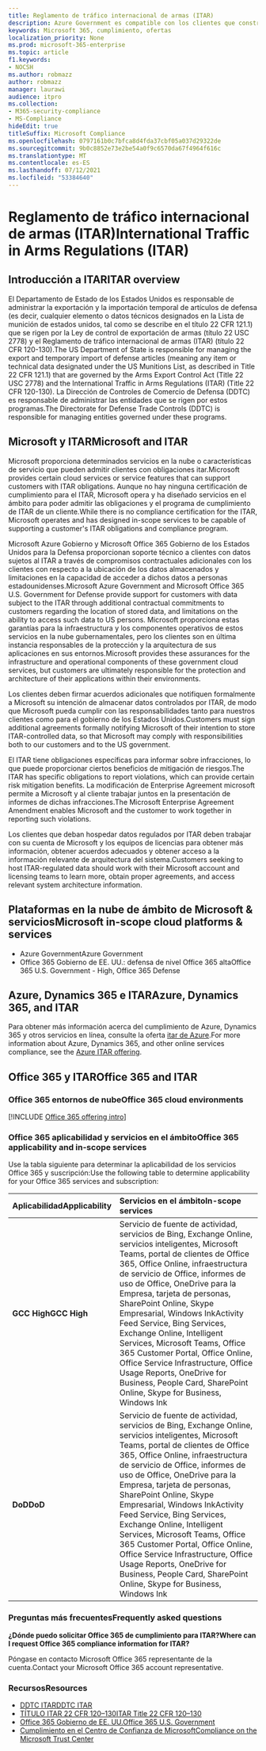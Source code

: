 ```yaml
---
title: Reglamento de tráfico internacional de armas (ITAR)
description: Azure Government es compatible con los clientes que construyen el tráfico internacional de Estados Unidos en sistemas compatibles con los regantes de armas.
keywords: Microsoft 365, cumplimiento, ofertas
localization_priority: None
ms.prod: microsoft-365-enterprise
ms.topic: article
f1.keywords:
- NOCSH
ms.author: robmazz
author: robmazz
manager: laurawi
audience: itpro
ms.collection:
- M365-security-compliance
- MS-Compliance
hideEdit: true
titleSuffix: Microsoft Compliance
ms.openlocfilehash: 0797161b0c7bfca8d4fda37cbf05a037d29322de
ms.sourcegitcommit: 9b0c8852e73e2be54a0f9c6570da67f4964f616c
ms.translationtype: MT
ms.contentlocale: es-ES
ms.lasthandoff: 07/12/2021
ms.locfileid: "53384640"
---
```

# <a name="international-traffic-in-arms-regulations-itar"></a><span data-ttu-id="78c9d-104">Reglamento de tráfico internacional de armas (ITAR)</span><span class="sxs-lookup"><span data-stu-id="78c9d-104">International Traffic in Arms Regulations (ITAR)</span></span>

## <a name="itar-overview"></a><span data-ttu-id="78c9d-105">Introducción a ITAR</span><span class="sxs-lookup"><span data-stu-id="78c9d-105">ITAR overview</span></span>

<span data-ttu-id="78c9d-106">El Departamento de Estado de los Estados Unidos es responsable de administrar la exportación y la importación temporal de artículos de defensa (es decir, cualquier elemento o datos técnicos designados en la Lista de munición de estados unidos, tal como se describe en el título 22 CFR 121.1) que se rigen por la Ley de control de exportación de armas (título 22 USC 2778) y el Reglamento de tráfico internacional de armas (ITAR) (título 22 CFR 120-130).</span><span class="sxs-lookup"><span data-stu-id="78c9d-106">The US Department of State is responsible for managing the export and temporary import of defense articles (meaning any item or technical data designated under the US Munitions List, as described in Title 22 CFR 121.1) that are governed by the Arms Export Control Act (Title 22 USC 2778) and the International Traffic in Arms Regulations (ITAR) (Title 22 CFR 120-130).</span></span> <span data-ttu-id="78c9d-107">La Dirección de Controles de Comercio de Defensa (DDTC) es responsable de administrar las entidades que se rigen por estos programas.</span><span class="sxs-lookup"><span data-stu-id="78c9d-107">The Directorate for Defense Trade Controls (DDTC) is responsible for managing entities governed under these programs.</span></span>

## <a name="microsoft-and-itar"></a><span data-ttu-id="78c9d-108">Microsoft y ITAR</span><span class="sxs-lookup"><span data-stu-id="78c9d-108">Microsoft and ITAR</span></span>

<span data-ttu-id="78c9d-109">Microsoft proporciona determinados servicios en la nube o características de servicio que pueden admitir clientes con obligaciones itar.</span><span class="sxs-lookup"><span data-stu-id="78c9d-109">Microsoft provides certain cloud services or service features that can support customers with ITAR obligations.</span></span> <span data-ttu-id="78c9d-110">Aunque no hay ninguna certificación de cumplimiento para el ITAR, Microsoft opera y ha diseñado servicios en el ámbito para poder admitir las obligaciones y el programa de cumplimiento de ITAR de un cliente.</span><span class="sxs-lookup"><span data-stu-id="78c9d-110">While there is no compliance certification for the ITAR, Microsoft operates and has designed in-scope services to be capable of supporting a customer's ITAR obligations and compliance program.</span></span>  
  
<span data-ttu-id="78c9d-111">Microsoft Azure Gobierno y Microsoft Office 365 Gobierno de los Estados Unidos para la Defensa proporcionan soporte técnico a clientes con datos sujetos al ITAR a través de compromisos contractuales adicionales con los clientes con respecto a la ubicación de los datos almacenados y limitaciones en la capacidad de acceder a dichos datos a personas estadounidenses.</span><span class="sxs-lookup"><span data-stu-id="78c9d-111">Microsoft Azure Government and Microsoft Office 365 U.S. Government for Defense provide support for customers with data subject to the ITAR through additional contractual commitments to customers regarding the location of stored data, and limitations on the ability to access such data to US persons.</span></span> <span data-ttu-id="78c9d-112">Microsoft proporciona estas garantías para la infraestructura y los componentes operativos de estos servicios en la nube gubernamentales, pero los clientes son en última instancia responsables de la protección y la arquitectura de sus aplicaciones en sus entornos.</span><span class="sxs-lookup"><span data-stu-id="78c9d-112">Microsoft provides these assurances for the infrastructure and operational components of these government cloud services, but customers are ultimately responsible for the protection and architecture of their applications within their environments.</span></span>  
  
<span data-ttu-id="78c9d-113">Los clientes deben firmar acuerdos adicionales que notifiquen formalmente a Microsoft su intención de almacenar datos controlados por ITAR, de modo que Microsoft pueda cumplir con las responsabilidades tanto para nuestros clientes como para el gobierno de los Estados Unidos.</span><span class="sxs-lookup"><span data-stu-id="78c9d-113">Customers must sign additional agreements formally notifying Microsoft of their intention to store ITAR-controlled data, so that Microsoft may comply with responsibilities both to our customers and to the US government.</span></span>  
  
<span data-ttu-id="78c9d-114">El ITAR tiene obligaciones específicas para informar sobre infracciones, lo que puede proporcionar ciertos beneficios de mitigación de riesgos.</span><span class="sxs-lookup"><span data-stu-id="78c9d-114">The ITAR has specific obligations to report violations, which can provide certain risk mitigation benefits.</span></span> <span data-ttu-id="78c9d-115">La modificación de Enterprise Agreement microsoft permite a Microsoft y al cliente trabajar juntos en la presentación de informes de dichas infracciones.</span><span class="sxs-lookup"><span data-stu-id="78c9d-115">The Microsoft Enterprise Agreement Amendment enables Microsoft and the customer to work together in reporting such violations.</span></span>  
  
<span data-ttu-id="78c9d-116">Los clientes que deban hospedar datos regulados por ITAR deben trabajar con su cuenta de Microsoft y los equipos de licencias para obtener más información, obtener acuerdos adecuados y obtener acceso a la información relevante de arquitectura del sistema.</span><span class="sxs-lookup"><span data-stu-id="78c9d-116">Customers seeking to host ITAR-regulated data should work with their Microsoft account and licensing teams to learn more, obtain proper agreements, and access relevant system architecture information.</span></span>

## <a name="microsoft-in-scope-cloud-platforms--services"></a><span data-ttu-id="78c9d-117">Plataformas en la nube de ámbito de Microsoft & servicios</span><span class="sxs-lookup"><span data-stu-id="78c9d-117">Microsoft in-scope cloud platforms & services</span></span>

- <span data-ttu-id="78c9d-118">Azure Government</span><span class="sxs-lookup"><span data-stu-id="78c9d-118">Azure Government</span></span>
- <span data-ttu-id="78c9d-119">Office 365 Gobierno de EE. UU.: defensa de nivel Office 365 alta</span><span class="sxs-lookup"><span data-stu-id="78c9d-119">Office 365 U.S. Government - High, Office 365 Defense</span></span>

## <a name="azure-dynamics-365-and-itar"></a><span data-ttu-id="78c9d-120">Azure, Dynamics 365 e ITAR</span><span class="sxs-lookup"><span data-stu-id="78c9d-120">Azure, Dynamics 365, and ITAR</span></span>

<span data-ttu-id="78c9d-121">Para obtener más información acerca del cumplimiento de Azure, Dynamics 365 y otros servicios en línea, consulte la oferta [itar de Azure](/azure/compliance/offerings/offering-itar).</span><span class="sxs-lookup"><span data-stu-id="78c9d-121">For more information about Azure, Dynamics 365, and other online services compliance, see the [Azure ITAR offering](/azure/compliance/offerings/offering-itar).</span></span>

## <a name="office-365-and-itar"></a><span data-ttu-id="78c9d-122">Office 365 y ITAR</span><span class="sxs-lookup"><span data-stu-id="78c9d-122">Office 365 and ITAR</span></span>

### <a name="office-365-cloud-environments"></a><span data-ttu-id="78c9d-123">Office 365 entornos de nube</span><span class="sxs-lookup"><span data-stu-id="78c9d-123">Office 365 cloud environments</span></span>

[!INCLUDE [Office 365 offering intro](../includes/o365-offering-introduction.md)]

### <a name="office-365-applicability-and-in-scope-services"></a><span data-ttu-id="78c9d-124">Office 365 aplicabilidad y servicios en el ámbito</span><span class="sxs-lookup"><span data-stu-id="78c9d-124">Office 365 applicability and in-scope services</span></span>

<span data-ttu-id="78c9d-125">Use la tabla siguiente para determinar la aplicabilidad de los servicios Office 365 y suscripción:</span><span class="sxs-lookup"><span data-stu-id="78c9d-125">Use the following table to determine applicability for your Office 365 services and subscription:</span></span>

| <span data-ttu-id="78c9d-126">**Aplicabilidad**</span><span class="sxs-lookup"><span data-stu-id="78c9d-126">**Applicability**</span></span> | <span data-ttu-id="78c9d-127">**Servicios en el ámbito**</span><span class="sxs-lookup"><span data-stu-id="78c9d-127">**In-scope services**</span></span> |
|:------------------|:----------------------|
| <span data-ttu-id="78c9d-128">**GCC High**</span><span class="sxs-lookup"><span data-stu-id="78c9d-128">**GCC High**</span></span> | <span data-ttu-id="78c9d-129">Servicio de fuente de actividad, servicios de Bing, Exchange Online, servicios inteligentes, Microsoft Teams, portal de clientes de Office 365, Office Online, infraestructura de servicio de Office, informes de uso de Office, OneDrive para la Empresa, tarjeta de personas, SharePoint Online, Skype Empresarial, Windows Ink</span><span class="sxs-lookup"><span data-stu-id="78c9d-129">Activity Feed Service, Bing Services, Exchange Online, Intelligent Services, Microsoft Teams, Office 365 Customer Portal, Office Online, Office Service Infrastructure, Office Usage Reports, OneDrive for Business, People Card, SharePoint Online, Skype for Business, Windows Ink</span></span> |
| <span data-ttu-id="78c9d-130">**DoD**</span><span class="sxs-lookup"><span data-stu-id="78c9d-130">**DoD**</span></span> | <span data-ttu-id="78c9d-131">Servicio de fuente de actividad, servicios de Bing, Exchange Online, servicios inteligentes, Microsoft Teams, portal de clientes de Office 365, Office Online, infraestructura de servicio de Office, informes de uso de Office, OneDrive para la Empresa, tarjeta de personas, SharePoint Online, Skype Empresarial, Windows Ink</span><span class="sxs-lookup"><span data-stu-id="78c9d-131">Activity Feed Service, Bing Services, Exchange Online, Intelligent Services, Microsoft Teams, Office 365 Customer Portal, Office Online, Office Service Infrastructure, Office Usage Reports, OneDrive for Business, People Card, SharePoint Online, Skype for Business, Windows Ink</span></span> |

### <a name="frequently-asked-questions"></a><span data-ttu-id="78c9d-132">Preguntas más frecuentes</span><span class="sxs-lookup"><span data-stu-id="78c9d-132">Frequently asked questions</span></span>

<span data-ttu-id="78c9d-133">**¿Dónde puedo solicitar Office 365 de cumplimiento para ITAR?**</span><span class="sxs-lookup"><span data-stu-id="78c9d-133">**Where can I request Office 365 compliance information for ITAR?**</span></span>

<span data-ttu-id="78c9d-134">Póngase en contacto Microsoft Office 365 representante de la cuenta.</span><span class="sxs-lookup"><span data-stu-id="78c9d-134">Contact your Microsoft Office 365 account representative.</span></span>

### <a name="resources"></a><span data-ttu-id="78c9d-135">Recursos</span><span class="sxs-lookup"><span data-stu-id="78c9d-135">Resources</span></span>

- [<span data-ttu-id="78c9d-136">DDTC ITAR</span><span class="sxs-lookup"><span data-stu-id="78c9d-136">DDTC ITAR</span></span>](https://www.pmddtc.state.gov/?id=ddtc_kb_article_page&sys_id=24d528fddbfc930044f9ff621f961987)
- [<span data-ttu-id="78c9d-137">TÍTULO ITAR 22 CFR 120–130</span><span class="sxs-lookup"><span data-stu-id="78c9d-137">ITAR Title 22 CFR 120–130</span></span>](https://aka.ms/itar)
- [<span data-ttu-id="78c9d-138">Office 365 Gobierno de EE. UU.</span><span class="sxs-lookup"><span data-stu-id="78c9d-138">Office 365 U.S. Government</span></span>](https://products.office.com/government/office-365-web-services-for-government)
- [<span data-ttu-id="78c9d-139">Cumplimiento en el Centro de Confianza de Microsoft</span><span class="sxs-lookup"><span data-stu-id="78c9d-139">Compliance on the Microsoft Trust Center</span></span>](https://www.microsoft.com/trust-center/compliance/compliance-overview)
